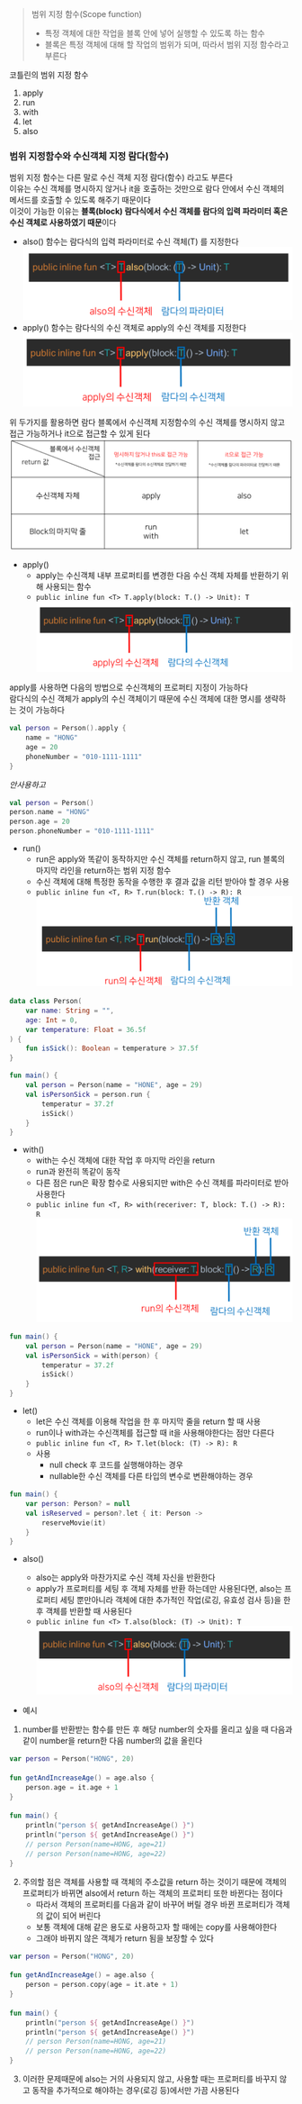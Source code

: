 > 범위 지정 함수(Scope function)<br>
> - 특정 객체에 대한 작업을 블록 안에 넣어 실행할 수 있도록 하는 함수
> - 블록은 특정 객체에 대해 할 작업의 범위가 되며, 따라서 범위 지정 함수라고 부른다

코틀린의 범위 지정 함수
1. apply
2. run
3. with
4. let
5. also

### 범위 지정함수와 수신객체 지정 람다(함수)
범위 지정 함수는 다른 말로 수신 객체 지정 람다(함수) 라고도 부른다<br>
이유는 수신 객체를 명시하지 않거나 it을 호출하는 것만으로 람다 안에서 수신 객체의 메서드를 호출할 수 있도록 해주기 때문이다<br>
이것이 가능한 이유는 **블록(block) 람다식에서 수신 객체를 람다의 입력 파라미터 혹은 수신 객체로 사용하였기 때문**이다

- also() 함수는 람다식의 입력 파라미터로 수신 객체(T) 를 지정한다
  ![img.png](static/img1.png)
- apply() 함수는 람다식의 수신 객체로 apply의 수신 객체를 지정한다 
  ![img_1.png](static/img_1.png)

위 두가지를 활용하면 람다 블록에서 수신객체 지정함수의 수신 객체를 명시하지 않고 접근 가능하거나 it으로 접근할 수 있게 된다
![img_2.png](static/img_2.png)

- apply()
  - apply는 수신객체 내부 프로퍼티를 변경한 다음 수신 객체 자체를 반환하기 위해 사용되는 함수
  - `public inline fun <T> T.apply(block: T.() -> Unit): T`
![img_2.png](static/img_1.png)


apply를 사용하면 다음의 방법으로 수신객체의 프로퍼티 지정이 가능하다<br>
람다식의 수신 객체가 apply의 수신 객체이기 때문에 수신 객체에 대한 명시를 생략하는 것이 가능하다
```kotlin
val person = Person().apply {
    name = "HONG"
    age = 20
    phoneNumber = "010-1111-1111"
}
```
*안사용하고*
```kotlin
val person = Person()
person.name = "HONG"
person.age = 20
person.phoneNumber = "010-1111-1111"
```

- run()
  - run은 apply와 똑같이 동작하지만 수신 객체를 return하지 않고, run 블록의 마지막 라인을 return하는 범위 지정 함수
  - 수신 객체에 대해 특정한 동작을 수행한 후 결과 값을 리턴 받아야 할 경우 사용
  - `public inline fun <T, R> T.run(block: T.() -> R): R`
![img.png](static/img2.png)

```kotlin
data class Person(
    var name: String = "",
    age: Int = 0,
    var temperature: Float = 36.5f
) {
    fun isSick(): Boolean = temperature > 37.5f
}
```
```kotlin
fun main() {
    val person = Person(name = "HONE", age = 29)
    val isPersonSick = person.run {
        temperatur = 37.2f
        isSick()
    }
}
```

- with()
  - with는 수신 객체에 대한 작업 후 마지막 라인을 return
  - run과 완전히 똑같이 동작
  - 다른 점은 run은 확장 함수로 사용되지만 with은 수신 객체를 파라미터로 받아 사용한다
  - `public inline fun <T, R> with(receriver: T, block: T.() -> R): R`
![img_1.png](static/img_3.png)

```kotlin
fun main() {
    val person = Person(name = "HONE", age = 29)
    val isPersonSick = with(person) {
        temperatur = 37.2f
        isSick()
    }
}
```

- let()
  - let은 수신 객체를 이용해 작업을 한 후 마지막 줄을 return 할 때 사용
  - run이나 with과는 수신객체를 접근할 때 it을 사용해야한다는 점만 다른다
  - `public inline fun <T, R> T.let(block: (T) -> R): R`
  - 사용
    - null check 후 코드를 실행해야하는 경우
    - nullable한 수신 객체를 다른 타입의 변수로 변환해야하는 경우

```kotlin
fun main() {
    var person: Person? = null
    val isReserved = person?.let { it: Person ->
        reserveMovie(it) 
    }
}
```

- also()
  - also는 apply와 마찬가지로 수신 객체 자신을 반환한다
  - apply가 프로퍼티를 세팅 후 객체 자체를 반환 하는데만 사용된다면, also는 프로퍼티 세팅 뿐만아니라 객체에 대한 추가적인 작업(로깅, 유효성 검사 등)을 한 후 객체를 반환할 때 사용된다
  - `public inline fun <T> T.also(block: (T) -> Unit): T`
![img_2.png](static/img_4.png)

- 예시
1. number를 반환받는 함수를 만든 후 해당 number의 숫자를 올리고 싶을 때 다음과 같이 number을 return한 다음 number의 값을 올린다
```kotlin
var person = Person("HONG", 20)

fun getAndIncreaseAge() = age.also {
    person.age = it.age + 1
}

fun main() {
    println("person ${ getAndIncreaseAge() }")
    println("person ${ getAndIncreaseAge() }")
    // person Person(name=HONG, age=21) 
    // person Person(name=HONG, age=22)
}
```
2. 주의할 점은 객체를 사용할 때 객체의 주소값을 return 하는 것이기 때문에 객체의 프로퍼티가 바뀌면 also에서 return 하는 객체의 프로퍼티 또한 바뀐다는 점이다
   - 따라서 객체의 프로퍼티를 다음과 같이 바꾸어 버릴 경우 바뀐 프로퍼티가 객체의 값이 되어 버린다
   - 보통 객체에 대해 같은 용도로 사용하고자 할 때에는 copy를 사용해야한다
   - 그래야 바뀌지 않은 객체가 return 됨을 보장할 수 있다
```kotlin
var person = Person("HONG", 20)

fun getAndIncreaseAge() = age.also {
    person = person.copy(age = it.ate + 1)
}

fun main() {
    println("person ${ getAndIncreaseAge() }")
    println("person ${ getAndIncreaseAge() }")
    // person Person(name=HONG, age=21) 
    // person Person(name=HONG, age=22)
}
```
3. 이러한 문제때문에 also는 거의 사용되지 않고, 사용할 때는 프로퍼티를 바꾸지 않고 동작을 추가적으로 해야하는 경우(로깅 등)에서만 가끔 사용된다
